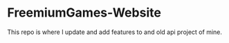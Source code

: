 # FreemiumGames-Website

This repo is where I update and add features to and old api project of mine.
